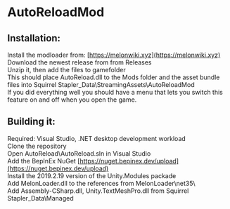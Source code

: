 # AutoReloadMod
## Installation:  
Install the modloader from: [https://melonwiki.xyz](https://melonwiki.xyz)  
Download the newest release from from Releases  
Unzip it, then add the files to gamefolder  
This should place AutoReload.dll to the Mods folder and the asset bundle files into Squirrel Stapler_Data\StreamingAssets\AutoReloadMod  
If you did everything well you should have a menu that lets you switch this feature on and off when you open the game.  

## Building it:
Required: Visual Studio, .NET desktop development workload  
Clone the repository  
Open AutoReload\AutoReload.sln in Visual Studio  
Add the BepInEx NuGet [https://nuget.bepinex.dev/upload](https://nuget.bepinex.dev/upload)  
Install the 2019.2.19 version of the Unity.Modules packade  
Add MelonLoader.dll to the references from MelonLoader\net35\  
Add Assembly-CSharp.dll, Unity.TextMeshPro.dll from Squirrel Stapler_Data\Managed  
